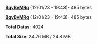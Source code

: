 [**BqvBvMRq**](/data/BqvBvMRq.txt) (12/01/23 - 19:43)- 485 bytes

[**BqvBvMRq**](/data/BqvBvMRq.txt) (12/01/23 - 19:43)- 485 bytes

**Total Datas**: 4024

**Total Size**: 24.76 MB / 24.8 MB